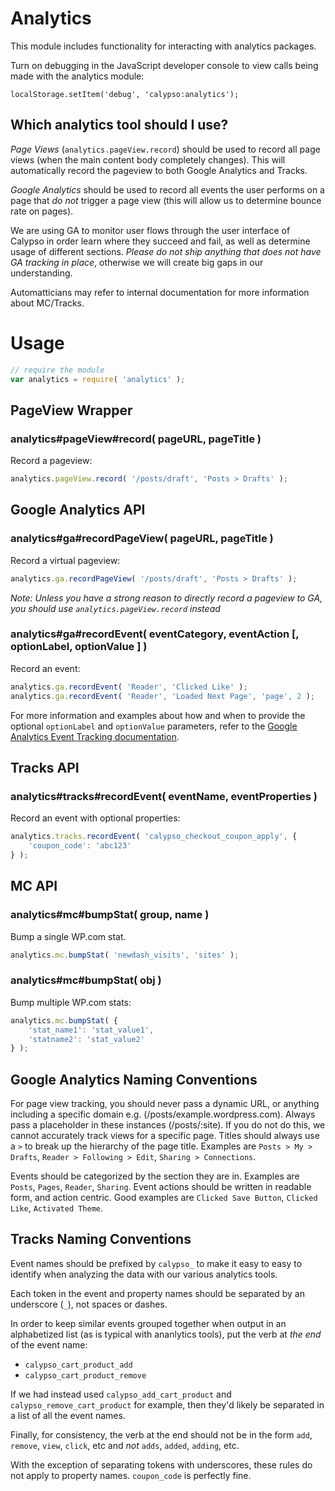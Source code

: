 Analytics
=========

This module includes functionality for interacting with analytics packages.

Turn on debugging in the JavaScript developer console to view calls being made with the analytics module:

`localStorage.setItem('debug', 'calypso:analytics');`


## Which analytics tool should I use?

*Page Views* (`analytics.pageView.record`) should be used to record all page views (when the main content body completely changes). This will automatically record the pageview to both Google Analytics and Tracks.

*Google Analytics* should be used to record all events the user performs on a page that *do not* trigger a page view (this will allow us to determine bounce rate on pages).

We are using GA to monitor user flows through the user interface of Calypso in order learn where they succeed and fail, as well as determine usage of different sections. *Please do not ship anything that does not have GA tracking in place*, otherwise we will create big gaps in our understanding.

Automatticians may refer to internal documentation for more information about MC/Tracks.

# Usage

```js
// require the module
var analytics = require( 'analytics' );

```

## PageView Wrapper

### analytics#pageView#record( pageURL, pageTitle )

Record a pageview:

```js
analytics.pageView.record( '/posts/draft', 'Posts > Drafts' );
```


## Google Analytics API

### analytics#ga#recordPageView( pageURL, pageTitle )

Record a virtual pageview:

```js
analytics.ga.recordPageView( '/posts/draft', 'Posts > Drafts' );
```

*Note: Unless you have a strong reason to directly record a pageview to GA, you should use `analytics.pageView.record` instead*

### analytics#ga#recordEvent( eventCategory, eventAction [, optionLabel, optionValue ] )

Record an event:

```js
analytics.ga.recordEvent( 'Reader', 'Clicked Like' );
analytics.ga.recordEvent( 'Reader', 'Loaded Next Page', 'page', 2 );
```

For more information and examples about how and when to provide the optional `optionLabel` and `optionValue` parameters, refer to the [Google Analytics Event Tracking documentation](https://developers.google.com/analytics/devguides/collection/analyticsjs/events#overview).

## Tracks API

### analytics#tracks#recordEvent( eventName, eventProperties )

Record an event with optional properties:

```js
analytics.tracks.recordEvent( 'calypso_checkout_coupon_apply', {
	'coupon_code': 'abc123'
} );
```

## MC API

### analytics#mc#bumpStat( group, name )

Bump a single WP.com stat.

```js
analytics.mc.bumpStat( 'newdash_visits', 'sites' );
```

### analytics#mc#bumpStat( obj )

Bump multiple WP.com stats:

```js
analytics.mc.bumpStat( {
	'stat_name1': 'stat_value1',
	'statname2': 'stat_value2'
} );
```

## Google Analytics Naming Conventions

For page view tracking, you should never pass a dynamic URL, or anything including a specific domain e.g. (/posts/example.wordpress.com). Always pass a placeholder in these instances (/posts/:site). If you do not do this, we cannot accurately track views for a specific page. Titles should always use a ` > ` to break up the hierarchy of the page title. Examples are `Posts > My > Drafts`, `Reader > Following > Edit`, `Sharing > Connections`.

Events should be categorized by the section they are in. Examples are `Posts`, `Pages`, `Reader`, `Sharing`. Event actions should be written in readable form, and action centric. Good examples are `Clicked Save Button`, `Clicked Like`, `Activated Theme`.

## Tracks Naming Conventions

Event names should be prefixed by `calypso_` to make it easy to easy to identify when analyzing the data with our various analytics tools.

Each token in the event and property names should be separated by an underscore (`_`), not spaces or dashes.

In order to keep similar events grouped together when output in an alphabetized list (as is typical with ananlytics tools), put the verb at _the end_ of the event name:

* `calypso_cart_product_add`
* `calypso_cart_product_remove`

If we had instead used `calypso_add_cart_product` and `calypso_remove_cart_product` for example, then they'd likely be separated in a list of all the event names.

Finally, for consistency, the verb at the end should not be in the form `add`, `remove`, `view`, `click`, etc and _not_ `adds`, `added`, `adding`, etc.

With the exception of separating tokens with underscores, these rules do not apply to property names. `coupon_code` is perfectly fine.
